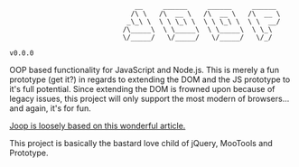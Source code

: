                                    __     ______     ______     ______
                                  /\ \   /\  __ \   /\  __ \   /\  __ \
                                 _\_\ \  \ \ \_\ \  \ \ \_\ \  \ \  __/
                                /\_____\  \ \_____\  \ \_____\  \ \_\
                                \/_____/   \/_____/   \/_____/   \/_/
                                                                        v0.0.0

OOP based functionality for JavaScript and Node.js. This is merely a fun prototype (get it?) in regards to extending the DOM and the JS prototype to it's full potential.
Since extending the DOM is frowned upon because of legacy issues, this project will only support the most modern of browsers... and again, it's for fun.

[Joop is loosely based on this wonderful article.](http://perfectionkills.com/whats-wrong-with-extending-the-dom)

This project is basically the bastard love child of jQuery, MooTools and Prototype.